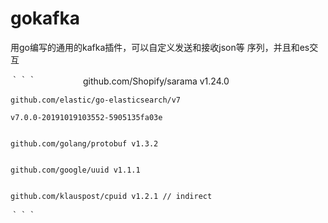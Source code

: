 # gokafka
用go编写的通用的kafka插件，可以自定义发送和接收json等
序列，并且和es交互


｀｀｀
　　　　　github.com/Shopify/sarama v1.24.0
 
 
	github.com/elastic/go-elasticsearch/v7 
	
	v7.0.0-20191019103552-5905135fa03e
	
	
	github.com/golang/protobuf v1.3.2
	
	
	github.com/google/uuid v1.1.1
	
	
	github.com/klauspost/cpuid v1.2.1 // indirect
	
｀｀｀
